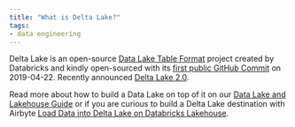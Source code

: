 ```yaml
---
title: "What is Delta Lake?"
tags:
- data engineering
---
```

Delta Lake is an open-source [Data Lake Table Format](term/data%20lake%20table%20format.md) project created by Databricks and kindly open-sourced with its [first public GitHub Commit](https://github.com/delta-io/delta/commit/14cb4e0267cc188e0fdd47e5b4f0235baf87874e) on 2019-04-22. Recently announced [Delta Lake 2.0](https://www.databricks.com/blog/2022/06/30/open-sourcing-all-of-delta-lake.html).

Read more about how to build a Data Lake on top of it on our [Data Lake and Lakehouse Guide](https://airbyte.com/blog/data-lake-lakehouse-guide-powered-by-table-formats-delta-lake-iceberg-hudi) or if you are curious to build a Delta Lake destination with Airbyte [Load Data into Delta Lake on Databricks Lakehouse](https://airbyte.com/tutorials/load-data-into-delta-lake-on-databricks-lakehouse).